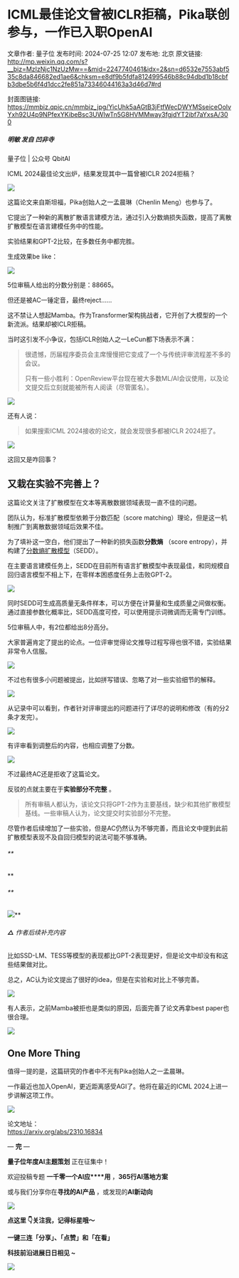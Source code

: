 # ICML最佳论文曾被ICLR拒稿，Pika联创参与，一作已入职OpenAI

文章作者: 量子位
发布时间: 2024-07-25 12:07
发布地: 北京
原文链接: http://mp.weixin.qq.com/s?__biz=MzIzNjc1NzUzMw==&mid=2247740461&idx=2&sn=d6532e7553abf535c8da846682ed1ae6&chksm=e8df9b5fdfa812499546b88c94dbd1b18cbfb3dbe5b6f4d1dcc2fe851a73346044163a3d46d7#rd

封面图链接: https://mmbiz.qpic.cn/mmbiz_jpg/YicUhk5aAGtB3jFtfWecDWYMSseiceOolvYxh92U4p9NPfexYKibeBsc3UWIwTn5G8HVMMway3fgjdYT2ibf7aYxsA/300

##### 明敏 发自 凹非寺  
量子位 | 公众号 QbitAI

ICML 2024最佳论文出炉，结果发现其中一篇曾被ICLR 2024拒稿？

![](https://mmbiz.qpic.cn/mmbiz_png/YicUhk5aAGtB3jFtfWecDWYMSseiceOolvHpMjpbFLdaeVM8crf8hj0nlN4GQdnibbibjpzdVFeb3PEtcbHjiaXIQLQ/640?wx_fmt=png&from=appmsg)

这篇论文来自斯坦福，Pika创始人之一孟晨琳（Chenlin Meng）也参与了。

它提出了一种新的离散扩散语言建模方法，通过引入分数熵损失函数，提高了离散扩散模型在语言建模任务中的性能。

实验结果和GPT-2比较，在多数任务中都完胜。

生成效果be like：

![](https://mmbiz.qpic.cn/mmbiz_gif/YicUhk5aAGtB3jFtfWecDWYMSseiceOolvp7icR3n2Tv2Dwe9DS8wQOOSf4VrW6Dr2yfbDkbrGCczIqfIeQ0ia9ltQ/640?wx_fmt=gif&from=appmsg)

5位审稿人给出的分数分别是：88665。

但还是被AC一锤定音，最终reject……

这不禁让人想起Mamba。作为Transformer架构挑战者，它开创了大模型的一个新流派。结果却被ICLR拒稿。

当时这引发不小争议，包括ICLR创始人之一LeCun都下场表示不满：

> 很遗憾，历届程序委员会主席慢慢把它变成了一个与传统评审流程差不多的会议。
>
> 只有一些小胜利：OpenReview平台现在被大多数ML/AI会议使用，以及论文提交后立刻就能被所有人阅读（尽管匿名）。

![](https://mmbiz.qpic.cn/mmbiz_png/YicUhk5aAGtB3jFtfWecDWYMSseiceOolvia0zq8pO9AbeDlry6zzBPmiaMj8JxMLS4NchOhFymEwicK76cNqmPw5HQ/640?wx_fmt=png&from=appmsg)

还有人说：

> 如果搜索ICML 2024接收的论文，就会发现很多都被ICLR 2024拒了。

![](https://mmbiz.qpic.cn/mmbiz_jpg/YicUhk5aAGtB3jFtfWecDWYMSseiceOolvvDcg1wm4jlTxmvjwyUIaTpYv5kIBv5dla1dNtR5qAJITklO8hj1RVw/640?wx_fmt=jpeg)

这回又是咋回事？

## 又栽在实验不完善上？

这篇论文关注了扩散模型在文本等离散数据领域表现一直不佳的问题。

团队认为，标准扩散模型依赖于分数匹配（score matching）理论，但是这一机制推广到离散数据领域后效果不佳。

为了填补这一空白，他们提出了一种新的损失函数**分数熵** （score
entropy），并构建了[分数熵扩散模型](http://mp.weixin.qq.com/s?__biz=MzIzNjc1NzUzMw==&mid=2247725683&idx=3&sn=17ac80bc191ee4900b66d06c69a66fe5&chksm=e8dfc501dfa84c1712fa93db860d042ef776caabf325c89e952c8618ca8f63010d8c8cae2b66&scene=21#wechat_redirect)（SEDD）。

在主要语言建模任务上，SEDD在目前所有语言扩散模型中表现最佳，和同规模自回归语言模型不相上下，在零样本困惑度任务上击败GPT-2。

![](https://mmbiz.qpic.cn/mmbiz_png/YicUhk5aAGtB3jFtfWecDWYMSseiceOolvnYPUOHBgwtic8ibEF6ibJsUyWsxTfoUrqKUyMbFo1YQQia5Kd3qEc0k8hg/640?wx_fmt=png&from=appmsg)

同时SEDD可生成高质量无条件样本，可以方便在计算量和生成质量之间做权衡。通过直接参数化概率比，SEDD高度可控，可以使用提示词微调而无需专门训练。

5位审稿人中，有2位都给出8分高分。

大家普遍肯定了提出的论点。一位评审觉得论文推导过程写得也很不错，实验结果非常令人信服。

![](https://mmbiz.qpic.cn/mmbiz_png/YicUhk5aAGtB3jFtfWecDWYMSseiceOolvPYricE8X0ppzxe8sGic3I2O2vgicgocVBE3Zjy07uKVvXeElwQ3ClqGYA/640?wx_fmt=png&from=appmsg)

不过也有很多小问题被提出，比如拼写错误、忽略了对一些实验细节的解释。

![](https://mmbiz.qpic.cn/mmbiz_png/YicUhk5aAGtB3jFtfWecDWYMSseiceOolvOLUxAib1CKErWL2ezNKtBeQALAVic4ibpLnGy6uGEodHS9TBgwUEaic9ww/640?wx_fmt=png&from=appmsg)

从记录中可以看到，作者针对评审提出的问题进行了详尽的说明和修改（有的分2条才发完）。

![](https://mmbiz.qpic.cn/mmbiz_gif/YicUhk5aAGtB3jFtfWecDWYMSseiceOolvEibPiahHIttAlgyglszbsKNcFORS83LamCFJsPIiaSox2GC6KoiaUHcicOQ/640?wx_fmt=gif&from=appmsg)

有评审看到调整后的内容，也相应调整了分数。

![](https://mmbiz.qpic.cn/mmbiz_png/YicUhk5aAGtB3jFtfWecDWYMSseiceOolvPCLJqbH9gnF9ktCkpDXM73BXIWhGz7icXiaHFuG0hc2fmeeuN0KhWLYg/640?wx_fmt=png&from=appmsg)

不过最终AC还是拒收了这篇论文。

反驳的点就主要在于**实验部分不完整** 。

> 所有审稿人都认为，该论文只将GPT-2作为主要基线，缺少和其他扩散模型基线。一些审稿人认为，论文提交时实验部分不完整。

尽管作者后续增加了一些实验，但是AC仍然认为不够完善，而且论文中提到此前扩散模型表现不及自回归模型的说法可能不够准确。

###### **  
**

###### **‍
‍![](https://mmbiz.qpic.cn/mmbiz_png/YicUhk5aAGtB3jFtfWecDWYMSseiceOolv31kZPmlUHduIJlxT9jqR2Z60pDdkqJMaBewRmEywXxDrXTlYf0Gvdg/640?wx_fmt=png&from=appmsg)‍**

###### **△** 作者后续补充内容

比如SSD-LM、TESS等模型的表现都比GPT-2表现更好，但是论文中却没有和这些结果做对比。

总之，AC认为论文提出了很好的idea，但是在实验和对比上不够完善。

![](https://mmbiz.qpic.cn/mmbiz_png/YicUhk5aAGtB3jFtfWecDWYMSseiceOolvAiaMSQzuZu4kFeyHX7icfvzjhzV7GybXLKWZp9sfp8YkJia2MbbqlYcXg/640?wx_fmt=png&from=appmsg)

有人表示，之前Mamba被拒也是类似的原因，后面完善了论文再拿best paper也很合理。

![](https://mmbiz.qpic.cn/mmbiz_png/YicUhk5aAGtB3jFtfWecDWYMSseiceOolvTyCU8BkmLKNia3UAlKKrTgTu7SGu16KR0a4kntsiboC4PqwmkibLicQPhA/640?wx_fmt=png&from=appmsg)

## One More Thing

值得一提的是，这篇研究的作者中不光有Pika创始人之一孟晨琳。

一作最近也加入OpenAI，更近距离感受AGI了。他将在最近的ICML 2024上进一步讲解这项工作。

![](https://mmbiz.qpic.cn/mmbiz_png/YicUhk5aAGtB3jFtfWecDWYMSseiceOolveolcYHbbbw8wRtZgPJkNTZOFXdZXjHFGx3O2yov2L5dd2QORiabpk4A/640?wx_fmt=png&from=appmsg)

论文地址：  
https://arxiv.org/abs/2310.16834

— **完** —

**量子位年度AI主题策划** 正在征集中！

欢迎投稿专题 **一千零一个AI应****用** ，**365行AI落地方案**

或与我们分享你在**寻找的AI产品** ，或发现的**AI新动向**

![](https://mmbiz.qpic.cn/mmbiz_png/YicUhk5aAGtDpTavEwUl8aOlFLGHaPnaKXJcMUeJtGXVLliac6P6XxYHIKhnz0NPUgVvlrXAvJC33ibh8aYDdyudA/640?wx_fmt=png&from=appmsg)

  

**点这里 👇关注我，记得标星哦～**

**一键三连「分享」、「点赞」和「在看」**

**科技前沿进展日日相见 ~**

![](https://mmbiz.qpic.cn/mmbiz_svg/g9RQicMD01M0tYoRQT2cMQRmPS5ZDyrrfzeksiay90KaDzlGBH61icqHxmgFKfvfXtVuwTHV740CDLAaXU1LIfZyoJEpYKcRIiaE/640?wx_fmt=svg)

  

